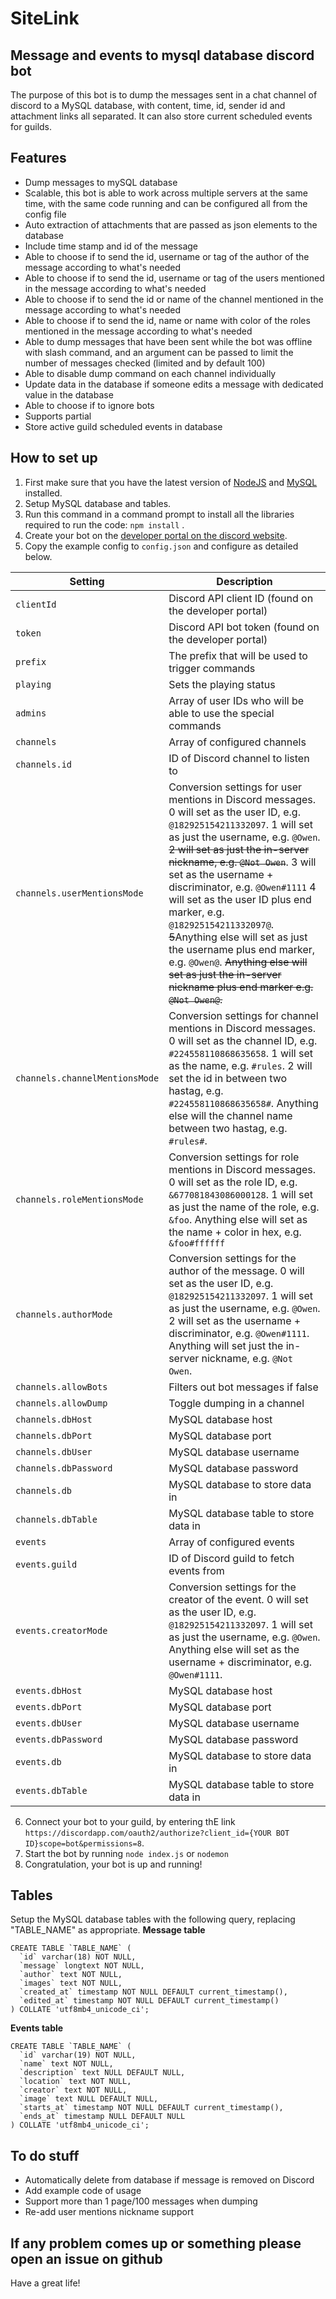 # SiteLink
## Message and events to mysql database discord bot
The purpose of this bot is to dump the messages sent in a chat channel of discord to a MySQL database, with content, time, id, sender id and attachment links all separated. It can also store current scheduled events for guilds.

## Features
 - Dump messages to mySQL database
 - Scalable, this bot is able to work across multiple servers at the same time, with the same code running and can be configured all from the config file
 - Auto extraction of attachments that are passed as json elements to the database
 - Include time stamp and id of the message
 - Able to choose if to send the id, username or tag of the author of the message according to what's needed
 - Able to choose if to send the id, username or tag of the users mentioned in the message according to what's needed
 - Able to choose if to send the id or name of the channel mentioned in the message according to what's needed
 - Able to choose if to send the id, name or name with color of the roles mentioned in the message according to what's needed
 - Able to dump messages that have been sent while the bot was offline with slash command, and an argument can be passed to limit the number of messages checked (limited and by default 100)
 - Able to disable dump command on each channel individually
 - Update data in the database if someone edits a message with dedicated value in the database
 - Able to choose if to ignore bots
 - Supports partial
 - Store active guild scheduled events in database

 ## How to set up
  1. First make sure that you have the latest version of [NodeJS](https://nodejs.org/en/) and [MySQL](https://www.mysql.com/) installed.
  2. Setup MySQL database and tables.
  3. Run this command in a command prompt to install all the libraries required to run the code: `npm install` .
  4. Create your bot on the [developer portal on the discord website](https://discordapp.com/developers).
  5. Copy the example config to `config.json` and configure as detailed below.

  |Setting|Description|
  |--|--|
  |`clientId`|Discord API client ID (found on the developer portal)|
  |`token`|Discord API bot token (found on the developer portal)|
  |`prefix`|The prefix that will be used to trigger commands|
  |`playing`|Sets the playing status|
  |`admins`|Array of user IDs who will be able to use the special commands|
  |`channels`|Array of configured channels|
  |`channels.id`|ID of Discord channel to listen to|
  |`channels.userMentionsMode`| Conversion settings for user mentions in Discord messages. 0 will set as the user ID, e.g. `@182925154211332097`. 1 will set as just the username, e.g. `@Owen`. ~~2 will set as just the in-server nickname, e.g. `@Not Owen`~~. 3 will set as the username + discriminator, e.g. `@Owen#1111` 4 will set as the user ID plus end marker, e.g. `@182925154211332097@`. ~~5~~Anything else will set as just the username plus end marker, e.g. `@Owen@`. ~~Anything else will set as just the in-server nickname plus end marker e.g. `@Not Owen@`.~~|
  |`channels.channelMentionsMode`| Conversion settings for channel mentions in Discord messages. 0 will set as the channel ID, e.g. `#224558110868635658`. 1 will set as the name, e.g. `#rules`. 2 will set the id in between two hastag, e.g. `#224558110868635658#`. Anything else will the channel name between two hastag, e.g. `#rules#`.|
  |`channels.roleMentionsMode`| Conversion settings for role mentions in Discord messages. 0 will set as the role ID, e.g. `&677081843086000128`. 1 will set as just the name of the role, e.g. `&foo`. Anything else will set as the name + color in hex, e.g. `&foo#ffffff`|
  |`channels.authorMode`|Conversion settings for the author of the message. 0 will set as the user ID, e.g. `@182925154211332097`. 1 will set as just the username, e.g. `@Owen`. 2 will set as the username + discriminator, e.g. `@Owen#1111`. Anything will set just the in-server nickname, e.g. `@Not Owen`.|
  |`channels.allowBots`|Filters out bot messages if false |
  |`channels.allowDump`|Toggle dumping in a channel|
  |`channels.dbHost`|MySQL database host|
  |`channels.dbPort`|MySQL database port|
  |`channels.dbUser`|MySQL database username|
  |`channels.dbPassword`|MySQL database password|
  |`channels.db`|MySQL database to store data in|
  |`channels.dbTable`|MySQL database table to store data in|
  |`events`|Array of configured events|
  |`events.guild`|ID of Discord guild to fetch events from|
  |`events.creatorMode`|Conversion settings for the creator of the event. 0 will set as the user ID, e.g. `@182925154211332097`. 1 will set as just the username, e.g. `@Owen`. Anything else will set as the username + discriminator, e.g. `@Owen#1111`.|
  |`events.dbHost`|MySQL database host|
  |`events.dbPort`|MySQL database port|
  |`events.dbUser`|MySQL database username|
  |`events.dbPassword`|MySQL database password|
  |`events.db`|MySQL database to store data in|
  |`events.dbTable`|MySQL database table to store data in|
 
  6. Connect your bot to your guild, by entering thE link `https://discordapp.com/oauth2/authorize?client_id={YOUR BOT ID}scope=bot&permissions=8`.
  7. Start the bot by running ` node index.js ` or ` nodemon `
  8. Congratulation, your bot is up and running!

## Tables

Setup the MySQL database tables with the following query, replacing "TABLE_NAME" as appropriate.
**Message table**
```
CREATE TABLE `TABLE_NAME` (
  `id` varchar(18) NOT NULL,
  `message` longtext NOT NULL,
  `author` text NOT NULL,
  `images` text NOT NULL,
  `created_at` timestamp NOT NULL DEFAULT current_timestamp(),
  `edited_at` timestamp NOT NULL DEFAULT current_timestamp()
) COLLATE 'utf8mb4_unicode_ci';
```

**Events table**
```
CREATE TABLE `TABLE_NAME` (
  `id` varchar(19) NOT NULL,
  `name` text NOT NULL,
  `description` text NULL DEFAULT NULL,
  `location` text NOT NULL,
  `creator` text NOT NULL,
  `image` text NULL DEFAULT NULL,
  `starts_at` timestamp NOT NULL DEFAULT current_timestamp(),
  `ends_at` timestamp NULL DEFAULT NULL
) COLLATE 'utf8mb4_unicode_ci';
```

## To do stuff
 - Automatically delete from database if message is removed on Discord
 - Add example code of usage
 - Support more than 1 page/100 messages when dumping
 - Re-add user mentions nickname support

 ## If any problem comes up or something please open an issue on github

 Have a great life!
